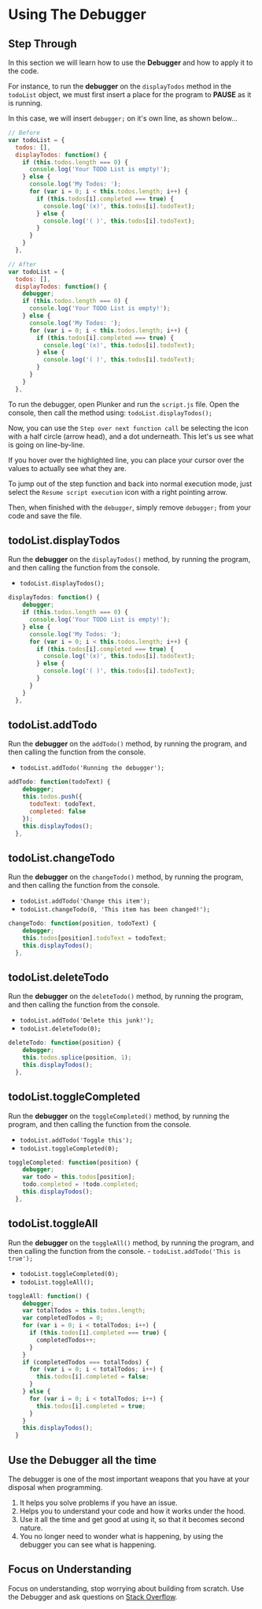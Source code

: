 # Using The Debugger
## Step Through
In this section we will learn how to use the **Debugger** and how to apply it to the code.  

For instance, to run the **debugger** on the `displayTodos` method in the `todoList` object, we must first insert a place for the program to **PAUSE** as it is running.  

In this case, we will insert `debugger;` on it's own line, as shown below...  
```javascript
// Before
var todoList = {
  todos: [],
  displayTodos: function() {
    if (this.todos.length === 0) {
      console.log('Your TODO List is empty!');
    } else {
      console.log('My Todos: ');
      for (var i = 0; i < this.todos.length; i++) {
        if (this.todos[i].completed === true) {
          console.log('(x)', this.todos[i].todoText);
        } else {
          console.log('( )', this.todos[i].todoText);
        }
      }
    }
  },

// After
var todoList = {
  todos: [],
  displayTodos: function() {
    debugger;
    if (this.todos.length === 0) {
      console.log('Your TODO List is empty!');
    } else {
      console.log('My Todos: ');
      for (var i = 0; i < this.todos.length; i++) {
        if (this.todos[i].completed === true) {
          console.log('(x)', this.todos[i].todoText);
        } else {
          console.log('( )', this.todos[i].todoText);
        }
      }
    }
  },
```

To run the debugger, open Plunker and run the `script.js` file. Open the console, then call the method using: `todoList.displayTodos();`  

Now, you can use the `Step over next function call` be selecting the icon with a half circle (arrow head), and a dot underneath. This let's us see what is going on line-by-line.  

If you hover over the highlighted line, you can place your cursor over the values to actually see what they are.  

To jump out of the step function and back into normal execution mode, just select the `Resume script execution` icon with a right pointing arrow.  

Then, when finished with the `debugger`, simply remove `debugger;` from your code and save the file.  

## todoList.displayTodos
Run the **debugger** on the `displayTodos()` method, by running the program, and then calling the function from the console.  
- `todoList.displayTodos();`  
```javascript
displayTodos: function() {
    debugger;
    if (this.todos.length === 0) {
      console.log('Your TODO List is empty!');
    } else {
      console.log('My Todos: ');
      for (var i = 0; i < this.todos.length; i++) {
        if (this.todos[i].completed === true) {
          console.log('(x)', this.todos[i].todoText);
        } else {
          console.log('( )', this.todos[i].todoText);
        }
      }
    }
  },
```

## todoList.addTodo
Run the **debugger** on the `addTodo()` method, by running the program, and then calling the function from the console.  
- `todoList.addTodo('Running the debugger');`  
```javascript
addTodo: function(todoText) {
    debugger;
    this.todos.push({
      todoText: todoText,
      completed: false
    });
    this.displayTodos();
  },
```

## todoList.changeTodo
Run the **debugger** on the `changeTodo()` method, by running the program, and then calling the function from the console.  
- `todoList.addTodo('Change this item');`  
- `todoList.changeTodo(0, 'This item has been changed!');`  
```javascript
changeTodo: function(position, todoText) {
    debugger;
    this.todos[position].todoText = todoText;
    this.displayTodos();
  },
```

## todoList.deleteTodo
Run the **debugger** on the `deleteTodo()` method, by running the program, and then calling the function from the console.  
- `todoList.addTodo('Delete this junk!');`  
- `todoList.deleteTodo(0);`  
```javascript
deleteTodo: function(position) {
    debugger;
    this.todos.splice(position, 1);
    this.displayTodos();
  },
```

## todoList.toggleCompleted
Run the **debugger** on the `toggleCompleted()` method, by running the program, and then calling the function from the console.  
- `todoList.addTodo('Toggle this');`  
- `todoList.toggleCompleted(0);`  
```javascript
toggleCompleted: function(position) {
    debugger;
    var todo = this.todos[position];
    todo.completed = !todo.completed;
    this.displayTodos();
  },
```

## todoList.toggleAll
Run the **debugger** on the `toggleAll()` method, by running the program, and then calling the function from the console. - `todoList.addTodo('This is true');`  
- `todoList.toggleCompleted(0);`  
- `todoList.toggleAll();`  
```javascript
toggleAll: function() {
    debugger;
    var totalTodos = this.todos.length;
    var completedTodos = 0;
    for (var i = 0; i < totalTodos; i++) {
      if (this.todos[i].completed === true) {
        completedTodos++;
      }
    }
    if (completedTodos === totalTodos) {
      for (var i = 0; i < totalTodos; i++) {
        this.todos[i].completed = false;
      }
    } else {
      for (var i = 0; i < totalTodos; i++) {
        this.todos[i].completed = true;
      }
    }
    this.displayTodos();
  }
```

## Use the Debugger all the time
The debugger is one of the most important weapons that you have at your disposal when programming.  

1) It helps you solve problems if you have an issue.  
2) Helps you to understand your code and how it works under the hood.  
3) Use it all the time and get good at using it, so that it becomes second nature.  
4) You no longer need to wonder what is happening, by using the debugger you can see what is happening.  

## Focus on Understanding
Focus on understanding, stop worrying about building from scratch. Use the Debugger and ask questions on [Stack Overflow](https://stackoverflow.com/questions/tagged/javascript).  
   
